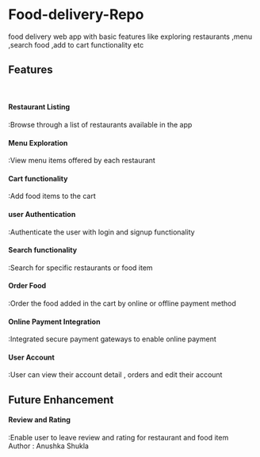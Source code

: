 # Food-delivery-Repo
food delivery web app with basic features like exploring restaurants ,menu ,search food ,add to cart functionality etc
<br>
<h2>Features</h2>
<br>
<h4>Restaurant Listing</h4>:Browse through a list of restaurants available in the app
<br>
<h4>Menu Exploration</h4>:View menu items offered by each restaurant 
<br>
<h4>Cart functionality</h4>:Add food items to the cart 
<br>
<h4>user Authentication</h4>:Authenticate the user with login and signup functionality 
<br>
<h4>Search functionality</h4>:Search for specific restaurants or food item
<br>
<h4>Order Food</h4>:Order the food added in the cart by online or offline payment method
<br>
<h4>Online Payment Integration</h4>:Integrated secure payment gateways to enable online payment
<br>
<h4> User Account</h4>:User can view their account detail , orders and edit their account

<h2>Future Enhancement</h2>
<h4> Review and Rating</h4>:Enable user to leave review and rating for restaurant and food item
<br>
Author : Anushka Shukla
